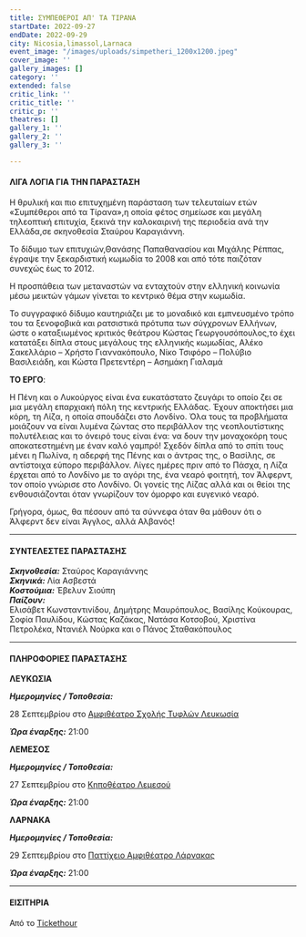 ```yaml
---
title: ΣΥΜΠΕΘΕΡΟΙ ΑΠ' ΤΑ ΤΙΡΑΝΑ
startDate: 2022-09-27
endDate: 2022-09-29
city: Nicosia,limassol,Larnaca
event_image: "/images/uploads/simpetheri_1200x1200.jpeg"
cover_image: ''
gallery_images: []
category: ''
extended: false
critic_link: ''
critic_title: ''
critic_p: ''
theatres: []
gallery_1: ''
gallery_2: ''
gallery_3: ''

---
```

#### ΛΙΓΑ ΛΟΓΙΑ ΓΙΑ ΤΗΝ ΠΑΡΑΣΤΑΣΗ

Η θρυλική και πιο επιτυχημένη παράσταση των τελευταίων ετών «Συμπέθεροι από τα Τίρανα»,η οποία φέτος σημείωσε και μεγάλη τηλεοπτική επιτυχία, ξεκινά την καλοκαιρινή της περιοδεία ανά την Ελλάδα,σε σκηνοθεσία Σταύρου Καραγιάννη.

Το δίδυμο των επιτυχιών,Θανάσης Παπαθανασίου και Μιχάλης Ρέππας, έγραψε την ξεκαρδιστική κωμωδία το 2008 και από τότε παιζόταν συνεχώς έως το 2012.

Η προσπάθεια των μεταναστών να ενταχτούν στην ελληνική κοινωνία μέσω μεικτών γάμων γίνεται το κεντρικό θέμα στην κωμωδία.

Το συγγραφικό δίδυμο καυτηριάζει με το μοναδικό και εμπνευσμένο τρόπο του τα ξενοφοβικά και ρατσιστικά πρότυπα των σύγχρονων Ελλήνων, ώστε ο καταξιωμένος κριτικός θεάτρου Κώστας Γεωργουσόπουλος,το έχει κατατάξει δίπλα στους μεγάλους της ελληνικής κωμωδίας, Αλέκο Σακελλάριο – Χρήστο Γιαννακόπουλο, Νίκο Τσιφόρο – Πολύβιο Βασιλειάδη, και Κώστα Πρετεντέρη – Ασημάκη Γιαλαμά

**ΤΟ ΕΡΓΟ**:

Η Πένη και ο Λυκούργος είναι ένα ευκατάστατο ζευγάρι το οποίο ζει σε μια μεγάλη επαρχιακή πόλη της κεντρικής Ελλάδας. Έχουν αποκτήσει μια κόρη, τη Λίζα, η οποία σπουδάζει στο Λονδίνο. Όλα τους τα προβλήματα μοιάζουν να είναι λυμένα ζώντας στο περιβάλλον της νεοπλουτίστικης πολυτέλειας και το όνειρό τους είναι ένα: να δουν την μοναχοκόρη τους αποκατεστημένη με έναν καλό γαμπρό! Σχεδόν δίπλα από το σπίτι τους μένει η Πωλίνα, η αδερφή της Πένης και ο άντρας της, ο Βασίλης, σε αντίστοιχα εύπορο περιβάλλον. Λίγες ημέρες πριν από το Πάσχα, η Λίζα έρχεται από το Λονδίνο με το αγόρι της, ένα νεαρό φοιτητή, τον Άλφερντ, τον οποίο γνώρισε στο Λονδίνο. Οι γονείς της Λίζας αλλά και οι θείοι της ενθουσιάζονται όταν γνωρίζουν τον όμορφο και ευγενικό νεαρό.

Γρήγορα, όμως, θα πέσουν από τα σύννεφα όταν θα μάθουν ότι ο Άλφερντ δεν είναι Άγγλος, αλλά Αλβανός!

***

#### ΣΥΝΤΕΛΕΣΤΕΣ ΠΑΡΑΣΤΑΣΗΣ

**_Σκηνοθεσία:_** Σταύρος Καραγιάννης  
**_Σκηνικά:_** Λία Ασβεστά  
**_Κοστούμια:_** Έβελυν Σιούπη  
**_Παίζουν:_**  
Ελισάβετ Κωνσταντινίδου, Δημήτρης Μαυρόπουλος, Βασίλης Κούκουρας, Σοφία Παυλίδου, Κώστας Καζάκας, Νατάσα Κοτσοβού, Χριστίνα Πετρολέκα, Ντανιέλ Νούρκα και ο Πάνος Σταθακόπουλος

***

#### ΠΛΗΡΟΦΟΡΙΕΣ ΠΑΡΑΣΤΑΣΗΣ

**ΛΕΥΚΩΣΙΑ**

**_Ημερομηνίες / Τοποθεσία:_**

28 Σεπτεμβρίου στο [Αμφιθέατρο Σχολής Τυφλών Λευκωσία](https://www.google.com/maps/place/%CE%91%CE%BC%CF%86%CE%B9%CE%B8%CE%AD%CE%B1%CF%84%CF%81%CE%BF+%CE%A3%CF%87%CE%BF%CE%BB%CE%AE%CF%82+%CE%A4%CF%85%CF%86%CE%BB%CF%8E%CE%BD+(%CE%9C%CE%B1%CE%BA%CE%B1%CF%81%CE%AF%CE%BF%CF%85+%CE%93')/@35.1502781,33.3534426,17z/data=!3m1!4b1!4m5!3m4!1s0x14de19f1677fe7ff:0x14884fe0e5cf204d!8m2!3d35.1502737!4d33.3556313 "amfitheatro")

**_Ώρα έναρξης:_** 21:00

**ΛΕΜΕΣΟΣ**

**_Ημερομηνίες / Τοποθεσία:_**

27 Σεπτεμβρίου στο [Κηποθέατρο Λεμεσού](https://www.google.com/maps/place/Municipal+Open+Air+Theater,+Lord+Byron+14,+Limassol,+Cyprus/@34.6838151,33.0528777,17z/data=!3m1!4b1!4m5!3m4!1s0x14e73315956d183f:0xd12f518bff0fa34a!8m2!3d34.6837781!4d33.0550723 "kipotheatro")

**_Ώρα έναρξης:_** 21:00

**ΛΑΡΝΑΚΑ**

**_Ημερομηνίες / Τοποθεσία:_**

29 Σεπτεμβρίου στο [Παττίχειο Αμφιθέατρο Λάρνακας](https://www.google.com/maps/search/%CE%A0%CE%B1%CF%84%CF%84%CE%AF%CF%87%CE%B5%CE%B9%CE%BF+%CE%91%CE%BC%CF%86%CE%B9%CE%B8%CE%AD%CE%B1%CF%84%CF%81%CE%BF+%CE%9B%CE%AC%CF%81%CE%BD%CE%B1%CE%BA%CE%B1%CF%82/@34.9103606,33.6227222,15z/data=!3m1!4b1 "amfitheatro")

**_Ώρα έναρξης:_** 21:00

***

#### ΕΙΣΙΤΗΡΙΑ

Από το [Tickethour](https://shop.tickethour.com/ticketmaster_se_3955.html "tickethour")